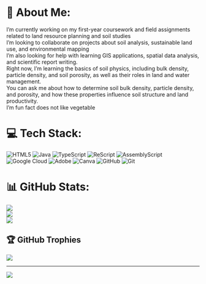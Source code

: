 # 💫 About Me:
I’m currently working on my first-year coursework and field assignments related to land resource planning and soil studies<br>I’m looking to collaborate on projects about soil analysis, sustainable land use, and environmental mapping<br>I’m also looking for help with learning GIS applications, spatial data analysis, and scientific report writing.<br>Right now, I’m learning the basics of soil physics, including bulk density, particle density, and soil porosity, as well as their roles in land and water management.<br>You can ask me about how to determine soil bulk density, particle density, and porosity, and how these properties influence soil structure and land productivity.<br>I’m fun fact does not like vegetable


# 💻 Tech Stack:
![HTML5](https://img.shields.io/badge/html5-%23E34F26.svg?style=for-the-badge&logo=html5&logoColor=white) ![Java](https://img.shields.io/badge/java-%23ED8B00.svg?style=for-the-badge&logo=openjdk&logoColor=white) ![TypeScript](https://img.shields.io/badge/typescript-%23007ACC.svg?style=for-the-badge&logo=typescript&logoColor=white) ![ReScript](https://img.shields.io/badge/rescript-%2314162c?style=for-the-badge&logo=rescript&logoColor=e34c4c) ![AssemblyScript](https://img.shields.io/badge/assembly%20script-%23000000.svg?style=for-the-badge&logo=assemblyscript&logoColor=white) ![Google Cloud](https://img.shields.io/badge/GoogleCloud-%234285F4.svg?style=for-the-badge&logo=google-cloud&logoColor=white) ![Adobe](https://img.shields.io/badge/adobe-%23FF0000.svg?style=for-the-badge&logo=adobe&logoColor=white) ![Canva](https://img.shields.io/badge/Canva-%2300C4CC.svg?style=for-the-badge&logo=Canva&logoColor=white) ![GitHub](https://img.shields.io/badge/github-%23121011.svg?style=for-the-badge&logo=github&logoColor=white) ![Git](https://img.shields.io/badge/git-%23F05033.svg?style=for-the-badge&logo=git&logoColor=white)
# 📊 GitHub Stats:
![](https://github-readme-stats.vercel.app/api?username=cikaanam&theme=dark&hide_border=false&include_all_commits=false&count_private=false)<br/>
![](https://nirzak-streak-stats.vercel.app/?user=cikaanam&theme=dark&hide_border=false)<br/>
![](https://github-readme-stats.vercel.app/api/top-langs/?username=cikaanam&theme=dark&hide_border=false&include_all_commits=false&count_private=false&layout=compact)

## 🏆 GitHub Trophies
![](https://github-profile-trophy.vercel.app/?username=cikaanam&theme=radical&no-frame=false&no-bg=true&margin-w=4)

---
[![](https://visitcount.itsvg.in/api?id=cikaanam&icon=0&color=0)](https://visitcount.itsvg.in)

<!-- Proudly created with GPRM ( https://gprm.itsvg.in ) -->
